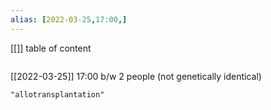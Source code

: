 ```yaml
---
alias: [2022-03-25,17:00,]
---
```

[[]]
table of content
```toc
```

[[2022-03-25]] 17:00
b/w 2 people (not genetically identical)
```query
"allotransplantation"
```